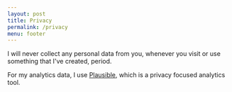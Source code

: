 ```yaml
---
layout: post
title: Privacy
permalink: /privacy
menu: footer
---
```


I will never collect any personal data from you, whenever you visit or use something that I've created, period.

For my analytics data, I use <a href="https://plausible.io/" target="_blank" rel="noopener noreferrer"> Plausible</a>, which is a privacy focused analytics tool.
